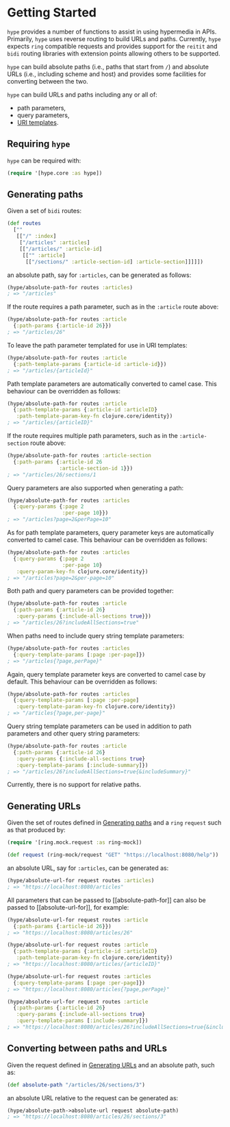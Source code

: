 # Getting Started

`hype` provides a number of functions to assist in using hypermedia in APIs.
Primarily, `hype` uses reverse routing to build URLs and paths. Currently, 
`hype` expects `ring` compatible requests and provides support for the `reitit` 
and `bidi` routing libraries with extension points allowing others to be
supported. 

`hype` can build absolute paths (i.e., paths that start from `/`) and
absolute URLs (i.e., including scheme and host) and provides some facilities
for converting between the two.

`hype` can build URLs and paths including any or all of:

* path parameters,
* query parameters,
* [URI templates](https://tools.ietf.org/html/rfc6570).

## <a name="requiring-hype"></a> Requiring `hype`

`hype` can be required with:

```clojure
(require '[hype.core :as hype])
```

## <a name="generating-paths"></a> Generating paths

Given a set of `bidi` routes:

```clojure
(def routes 
  [""
   [["/" :index]
    ["/articles" :articles]
    [["/articles/" :article-id] 
     [["" :article]
      [["/sections/" :article-section-id] :article-section]]]]])
```

an absolute path, say for `:articles`, can be generated as follows:

```clojure
(hype/absolute-path-for routes :articles)
; => "/articles"
```

If the route requires a path parameter, such as in the `:article` route above:

```clojure
(hype/absolute-path-for routes :article
  {:path-params {:article-id 26}})
; => "/articles/26"
```

To leave the path parameter templated for use in URI templates:

```clojure
(hype/absolute-path-for routes :article
  {:path-template-params {:article-id :article-id}})
; => "/articles/{articleId}"
```

Path template parameters are automatically converted to camel case. This 
behaviour can be overridden as follows:

```clojure
(hype/absolute-path-for routes :article
  {:path-template-params {:article-id :articleID}
   :path-template-param-key-fn clojure.core/identity})
; => "/articles/{articleID}"
```

If the route requires multiple path parameters, such as in the 
`:article-section` route above:

```clojure
(hype/absolute-path-for routes :article-section
  {:path-params {:article-id 26
                 :article-section-id 1}})
; => "/articles/26/sections/1
```

Query parameters are also supported when generating a path:

```clojure
(hype/absolute-path-for routes :articles
  {:query-params {:page 2
                  :per-page 10}})
; => "/articles?page=2&perPage=10"
```

As for path template parameters, query parameter keys are automatically 
converted to camel case. This behaviour can be overridden as follows:

```clojure
(hype/absolute-path-for routes :articles
  {:query-params {:page 2
                  :per-page 10}
   :query-param-key-fn clojure.core/identity})
; => "/articles?page=2&per-page=10"
```

Both path and query parameters can be provided together:

```clojure
(hype/absolute-path-for routes :article
  {:path-params {:article-id 26}
   :query-params {:include-all-sections true}})
; => "/articles/26?includeAllSections=true"
```

When paths need to include query string template parameters:

```clojure
(hype/absolute-path-for routes :articles
  {:query-template-params [:page :per-page]})
; => "/articles{?page,perPage}"
```

Again, query template parameter keys are converted to camel case by default.
This behaviour can be overridden as follows:

```clojure
(hype/absolute-path-for routes :articles
  {:query-template-params [:page :per-page]
   :query-template-param-key-fn clojure.core/identity})
; => "/articles{?page,per-page}"
```

Query string template parameters can be used in addition to path parameters
and other query string parameters:

```clojure
(hype/absolute-path-for routes :article
  {:path-params {:article-id 26}
   :query-params {:include-all-sections true}
   :query-template-params [:include-summary]})
; => "/articles/26?includeAllSections=true{&includeSummary}"
```

Currently, there is no support for relative paths.

## <a name="generating-urls"></a> Generating URLs

Given the set of routes defined in [Generating paths](#generating-paths) and
a `ring` `request` such as that produced by:

```clojure
(require '[ring.mock.request :as ring-mock])

(def request (ring-mock/request "GET" "https://localhost:8080/help"))
```

an absolute URL, say for `:articles`, can be generated as:

```clojure
(hype/absolute-url-for request routes :articles)
; => "https://localhost:8080/articles"
```

All parameters that can be passed to [[absolute-path-for]] can also be passed
to [[absolute-url-for]], for example:

```clojure
(hype/absolute-url-for request routes :article
  {:path-params {:article-id 26}})
; => "https://localhost:8080/articles/26"

(hype/absolute-url-for request routes :article
  {:path-template-params {:article-id :articleID}
   :path-template-param-key-fn clojure.core/identity})
; => "https://localhost:8080/articles/{articleID}"

(hype/absolute-url-for request routes :articles
  {:query-template-params [:page :per-page]})
; => "https://localhost:8080/articles{?page,perPage}"

(hype/absolute-url-for request routes :article
  {:path-params {:article-id 26}
   :query-params {:include-all-sections true}
   :query-template-params [:include-summary]})
; => "https://localhost:8080/articles/26?includeAllSections=true{&includeSummary}"
```

## <a name="converting-paths-and-urls"></a> Converting between paths and URLs

Given the request defined in [Generating URLs](#generating-urls) and an absolute
path, such as:

```clojure
(def absolute-path "/articles/26/sections/3")
```

an absolute URL relative to the request can be generated as:

```clojure
(hype/absolute-path->absolute-url request absolute-path)
; => "https://localhost:8080/articles/26/sections/3"
``` 
